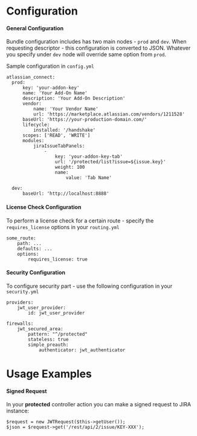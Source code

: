 # Configuration

#### General Configuration

Bundle configuration includes has two main nodes - `prod` and `dev`. When requesting descriptor - this configuration is converted to JSON. Whatever you specify under `dev` node will override same option from `prod`.

Sample configuration in `config.yml`

    atlassian_connect:
      prod:
          key: 'your-addon-key'
          name: 'Your Add-On Name'
          description: 'Your Add-On Description'
          vendor:
              name: 'Your Vendor Name'
              url: 'https://marketplace.atlassian.com/vendors/1211528'
          baseUrl: 'https://your-production-domain.com/'
          lifecycle:
              installed: '/handshake'
          scopes: ['READ', 'WRITE']
          modules:
              jiraIssueTabPanels:
                  -
                      key: 'your-addon-key-tab'
                      url: '/protected/list?issue=${issue.key}'
                      weight: 100
                      name:
                          value: 'Tab Name'
  
      dev:
          baseUrl: 'http://localhost:8888'


#### License Check Configuration

To perform a license check for a certain route - specify the `requires_license` options in your `routing.yml`

    some_route:
        path: ...
        defaults: ...
        options:
            requires_license: true

#### Security Configuration

To configure security part - use the following configuration in your `security.yml`

    providers:
        jwt_user_provider:
            id: jwt_user_provider

    firewalls:
        jwt_secured_area:
            pattern: "^/protected"
            stateless: true
            simple_preauth:
                authenticator: jwt_authenticator

# Usage Examples

#### Signed Request

In your **protected** controller action you can make a signed request to JIRA instance:

    $request = new JWTRequest($this->getUser());
    $json = $request->get('/rest/api/2/issue/KEY-XXX');
